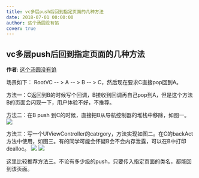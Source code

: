 ```yaml
---
title: vc多层push后回到指定页面的几种方法
date: 2018-07-01 00:00:00
author: 这个汤圆没有馅
cover: true
---
```


vc多层push后回到指定页面的几种方法
-------
**作者**: [这个汤圆没有馅](https://weibo.com/u/6603469503)

场景如下：
RootVC -- > A -- > B -- > C，然后现在要求C直接pop回到A。

方法一：C返回到B的时候写个回调，B接收到回调再自己pop到A，但是这个方法B的页面会闪现一下，用户体验不好，不推荐。

方法二：在B push 到C的时候，直接把B从导航控制器的堆栈中移除，如图一。
![](https://github.com/iOS-Tips/iOS-tech-set/blob/master/images/2018/07/15-1.jpg)

方法三：写一个UIViewController的catrgory，方法实现如图二。在C的backAct方法中使用，如图三。有的同学可能会怀疑B会不会内存泄露，可以在B中打印dealloc。
![](https://github.com/iOS-Tips/iOS-tech-set/blob/master/images/2018/07/15-2.jpg)
![](https://github.com/iOS-Tips/iOS-tech-set/blob/master/images/2018/07/15-3.jpg)

这里比较推荐方法三。不论有多少级的push，只要传入指定页面的类名，都能回到该页面。